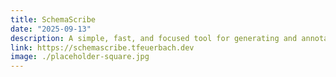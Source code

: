 ```yaml
---
title: SchemaScribe
date: "2025-09-13"
description: A simple, fast, and focused tool for generating and annotating JSON Schemas.
link: https://schemascribe.tfeuerbach.dev
image: ./placeholder-square.jpg
---
```

